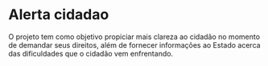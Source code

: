 # Alerta cidadao
O projeto tem como objetivo propiciar mais clareza ao cidadão no momento de demandar seus direitos, além de fornecer informações ao Estado acerca das dificuldades que o cidadão vem enfrentando.
